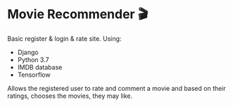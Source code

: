 # Movie Recommender 🎬
Basic register & login & rate site. Using:
- Django
- Python 3.7
- IMDB database
- Tensorflow

Allows the registered user to rate and comment a movie and based on their ratings, chooses the movies, they may like.
